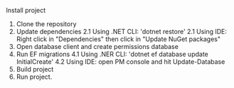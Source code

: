 Install project

1. Clone the repository
2. Update dependencies 
	2.1 Using .NET CLI: 'dotnet restore'
	2.1 Using IDE: Right click in "Dependencies" then click in "Update NuGet packages"
3. Open database client and create permissions database
4. Run EF migrations
	4.1 Using .NER CLI: 'dotnet ef database update InitialCreate'
	4.2 Using IDE: open PM console and hit Update-Database
5. Build project
6. Run project.
